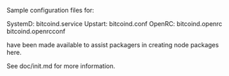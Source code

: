 Sample configuration files for:

SystemD: bitcoind.service
Upstart: bitcoind.conf
OpenRC:  bitcoind.openrc
         bitcoind.openrcconf

have been made available to assist packagers in creating node packages here.

See doc/init.md for more information.

